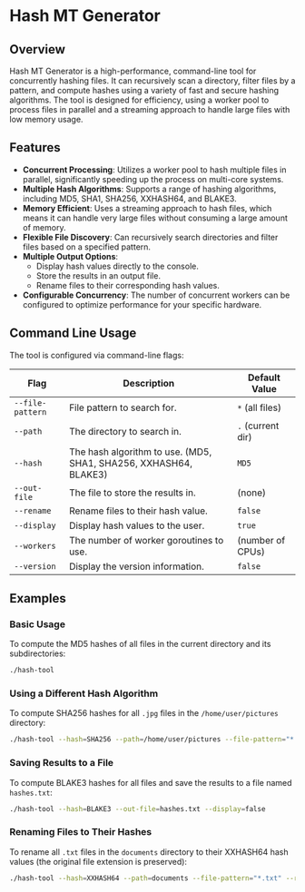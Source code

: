 # Hash MT Generator

## Overview

Hash MT Generator is a high-performance, command-line tool for concurrently hashing files. It can recursively scan a directory, filter files by a pattern, and compute hashes using a variety of fast and secure hashing algorithms. The tool is designed for efficiency, using a worker pool to process files in parallel and a streaming approach to handle large files with low memory usage.

## Features

- **Concurrent Processing**: Utilizes a worker pool to hash multiple files in parallel, significantly speeding up the process on multi-core systems.
- **Multiple Hash Algorithms**: Supports a range of hashing algorithms, including MD5, SHA1, SHA256, XXHASH64, and BLAKE3.
- **Memory Efficient**: Uses a streaming approach to hash files, which means it can handle very large files without consuming a large amount of memory.
- **Flexible File Discovery**: Can recursively search directories and filter files based on a specified pattern.
- **Multiple Output Options**:
    - Display hash values directly to the console.
    - Store the results in an output file.
    - Rename files to their corresponding hash values.
- **Configurable Concurrency**: The number of concurrent workers can be configured to optimize performance for your specific hardware.

## Command Line Usage

The tool is configured via command-line flags:

| Flag             | Description                                              | Default Value      |
|------------------|----------------------------------------------------------|--------------------|
| `--file-pattern` | File pattern to search for.                              | `*` (all files)    |
| `--path`         | The directory to search in.                              | `.` (current dir)  |
| `--hash`         | The hash algorithm to use. (MD5, SHA1, SHA256, XXHASH64, BLAKE3) | `MD5`              |
| `--out-file`     | The file to store the results in.                        | (none)             |
| `--rename`       | Rename files to their hash value.                        | `false`            |
| `--display`      | Display hash values to the user.                         | `true`             |
| `--workers`      | The number of worker goroutines to use.                  | (number of CPUs)   |
| `--version`      | Display the version information.                         | `false`            |

## Examples

### Basic Usage

To compute the MD5 hashes of all files in the current directory and its subdirectories:

```bash
./hash-tool
```

### Using a Different Hash Algorithm

To compute SHA256 hashes for all `.jpg` files in the `/home/user/pictures` directory:

```bash
./hash-tool --hash=SHA256 --path=/home/user/pictures --file-pattern="*.jpg"
```

### Saving Results to a File

To compute BLAKE3 hashes for all files and save the results to a file named `hashes.txt`:

```bash
./hash-tool --hash=BLAKE3 --out-file=hashes.txt --display=false
```

### Renaming Files to Their Hashes

To rename all `.txt` files in the `documents` directory to their XXHASH64 hash values (the original file extension is preserved):

```bash
./hash-tool --hash=XXHASH64 --path=documents --file-pattern="*.txt" --rename --display=false
```
